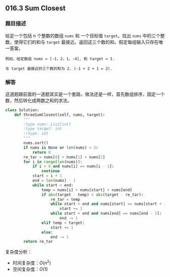 ## 016.3 Sum Closest

### 题目描述

给定一个包括 *n* 个整数的数组 `nums` 和 一个目标值 `target`。找出 `nums` 中的三个整数，使得它们的和与 `target` 最接近。返回这三个数的和。假定每组输入只存在唯一答案。

```
例如，给定数组 nums = [-1，2，1，-4], 和 target = 1.

与 target 最接近的三个数的和为 2. (-1 + 2 + 1 = 2).
```



### 解答

​	这道题跟前面的一道题其实是一个套路，做法还是一样，首先数组排序，固定一个数，然后转化成两数之和的求法。

```python
class Solution:
    def threeSumClosest(self, nums, target):
        """
        :type nums: List[int]
        :type target: int
        :rtype: int
        """
        nums.sort()
        if nums is None or len(nums) < 3:
            return 0
        re_tar = nums[0] + nums[1] + nums[2]
        for i in range(len(nums)):
            if i > 0 and nums[i] == nums[i - 1]:
                continue
            start = i + 1
            end = len(nums) - 1
            while start < end:
                temp = nums[i] + nums[start] + nums[end]
                if abs(target - temp) < abs(target - re_tar):
                    re_tar = temp
                    while start < end and nums[start] == nums[start + 1]:
                        start += 1
                    while start < end and nums[end] == nums[end - 1]:
                        end -= 1
                elif temp < target:
                    start += 1
                else:
                    end -= 1
        return re_tar
```

复杂度分析：

- 时间复杂度：$O(n^2)$
- 空间复杂度：$O(1)$ 